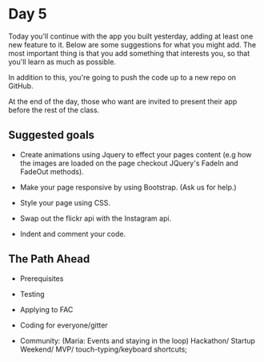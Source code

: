 # Day 5

Today you'll continue with the app you built yesterday, adding at least one new feature to it. Below are some suggestions for what you might add. The most important thing is that you add something that interests you, so that you'll learn as much as possible.

In addition to this, you're going to push the code up to a new repo on GitHub.

At the end of the day, those who want are invited to present their app before the rest of the class.

## Suggested goals

* Create animations using Jquery to effect your pages content (e.g how the images are loaded on the page checkout JQuery's FadeIn and FadeOut methods). 

* Make your page responsive by using Bootstrap. (Ask us for help.)

* Style your page using CSS. 

* Swap out the flickr api with the Instagram api.

* Indent and comment your code.


## The Path Ahead

* Prerequisites

* Testing

* Applying to FAC

* Coding for everyone/gitter

* Community: (Maria: Events and staying in the loop) Hackathon/ Startup Weekend/ MVP/ touch-typing/keyboard shortcuts;
